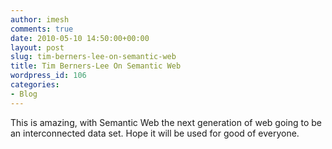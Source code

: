 ```yaml
---
author: imesh
comments: true
date: 2010-05-10 14:50:00+00:00
layout: post
slug: tim-berners-lee-on-semantic-web
title: Tim Berners-Lee On Semantic Web
wordpress_id: 106
categories:
- Blog
---
```





This is amazing, with Semantic Web the next generation of web going to be an interconnected data set. Hope it will be used for good of everyone.
